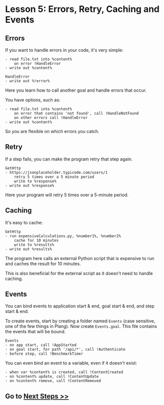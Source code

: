 # Lesson 5: Errors, Retry, Caching and Events

## Errors

If you want to handle errors in your code, it's very simple:

```plang
- read file.txt into %content%
    on error !HandleError
- write out %content%

HandleError
- write out %!error%
```

Here you learn how to call another goal and handle errors that occur.

You have options, such as:

```plang
- read file.txt into %content%
    on error that contains 'not found', call !HandleNotFound
    on other errors call !HandleError
- write out %content%
```

So you are flexible on which errors you catch.

## Retry

If a step fails, you can make the program retry that step again.

```plang
GetHttp
- https://jsonplaceholder.typicode.com/users/1
    retry 5 times over a 5 minute period
    write to %response%
- write out %response%
```

Here your program will retry 5 times over a 5-minute period.

## Caching

It's easy to cache:

```plang
GetHttp
- run expensiveCalculations.py, %number1%, %number2%
    cache for 10 minutes
    write to %results%
- write out %results%
```

The program here calls an external Python script that is expensive to run and caches the result for 10 minutes.

This is also beneficial for the external script as it doesn't need to handle caching.

## Events

You can bind events to application start & end, goal start & end, and step start & end.

To create events, start by creating a folder named `Events` (case sensitive, one of the few things in Plang). Now create `Events.goal`. This file contains the events that will be bound.

```plang
Events
- on app start, call !AppStarted
- on goal start, for path '/api/*', call !Authenticate
- before step, call !BenchmarkTimer
```

You can even bind an event to a variable, even if it doesn't exist:

```plang
- when var %content% is created, call !ContentCreated
- on %content% update, call !ContentUpdate
- on %content% remove, call !ContentRemoved
```

## Go to [Next Steps >>](./Lesson%206.md)
